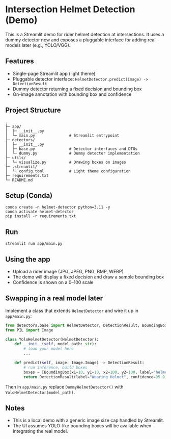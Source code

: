 # Intersection Helmet Detection (Demo)

This is a Streamlit demo for rider helmet detection at intersections. It uses a dummy detector now and exposes a pluggable interface for adding real models later (e.g., YOLO/VGG).

## Features
- Single-page Streamlit app (light theme)
- Pluggable detector interface: `HelmetDetector.predict(image) -> DetectionResult`
- Dummy detector returning a fixed decision and bounding box
- On-image annotation with bounding box and confidence

## Project Structure
```
.
├─ app/
│  ├─ __init__.py
│  └─ main.py               # Streamlit entrypoint
├─ detectors/
│  ├─ __init__.py
│  ├─ base.py               # Detector interfaces and DTOs
│  └─ dummy.py              # Dummy detector implementation
├─ utils/
│  └─ visualize.py          # Drawing boxes on images
├─ .streamlit/
│  └─ config.toml           # Light theme configuration
├─ requirements.txt
└─ README.md
```

## Setup (Conda)
```
conda create -n helmet-detector python=3.11 -y
conda activate helmet-detector
pip install -r requirements.txt
```

## Run
```
streamlit run app/main.py
```

## Using the app
- Upload a rider image (JPG, JPEG, PNG, BMP, WEBP)
- The demo will display a fixed decision and draw a sample bounding box
- Confidence is shown on a 0–100 scale

## Swapping in a real model later
Implement a class that extends `HelmetDetector` and wire it up in `app/main.py`:
```python
from detectors.base import HelmetDetector, DetectionResult, BoundingBox
from PIL import Image

class YoloHelmetDetector(HelmetDetector):
    def __init__(self, model_path: str):
        # load your model here
        ...

    def predict(self, image: Image.Image) -> DetectionResult:
        # run inference, build boxes
        boxes = [BoundingBox(x1=10, y1=10, x2=100, y2=100, label="helmet", score=0.95)]
        return DetectionResult(label="Wearing Helmet", confidence=95.0, boxes=boxes)
```
Then in `app/main.py` replace `DummyHelmetDetector()` with `YoloHelmetDetector(model_path)`.

## Notes
- This is a local demo with a generic image size cap handled by Streamlit.
- The UI assumes YOLO-like bounding boxes will be available when integrating the real model.
